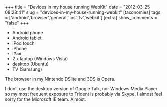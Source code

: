 +++
title = "Devices in my house running WebKit"
date = "2012-03-25 08:28:41"
slug = "devices-in-my-house-running-webkit"
[taxonomies]
tags = ['android','browser','general','ios','tv','webkit']
[extra]
show_comments = "false"
+++

- Android phone
- Android tablet
- iPod touch
- iPhone
- iPad
- 2 x laptop (Windows Vista)
- desktop (Ubuntu)
- TV (Samsung)

The browser in my Nintendo DSlite and 3DS is Opera.

I don’t use the desktop version of Google Talk, nor Windows Media Player so my most frequent exposure to Trident is probably via Skype. I almost feel sorry for the Microsoft IE team. Almost.
